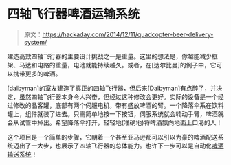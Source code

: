 # 四轴飞行器啤酒运输系统

> 原文：<https://hackaday.com/2014/12/11/quadcopter-beer-delivery-system/>

建造高效四轴飞行器的主要设计挑战之一是重量。这里的想法是，你越能减少框架、马达和电路的重量，电池就能持续越久。或者，在[达尔比曼]的例子中，它可以携带更多的啤酒。

[dalbyman]的室友建造了真正的四轴飞行器，但后来[Dalbyman]有点醉了，并决定，虽然四轴飞行器本身令人兴奋，但经过这种修改会更好。实际的设备是一个经过修改的品客罐，底部有两个伺服电机，带有盛放啤酒的臂。一个降落伞系在饮料罐上，组件就装了进去。只需简单地按一下按钮，伺服系统就会转动手臂，啤酒就会从试管中掉出。希望降落伞打开，轻轻地(准确地)将啤酒飘向地面上口渴的人！

这个项目是一个简单的步骤，它朝着一个甚至亚马逊都可以引以为豪的啤酒配送系统迈出了一大步，也展示了四轴飞行器的总体能力。也许下一步可以是自动化[啤酒输送系统](http://hackaday.com/2014/01/12/autonomous-quadcopter-fits-in-the-palm-of-your-hand/)！
